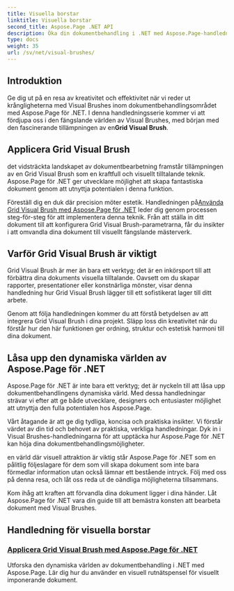 ```yaml
---
title: Visuella borstar
linktitle: Visuella borstar
second_title: Aspose.Page .NET API
description: Öka din dokumentbehandling i .NET med Aspose.Page-handledningar. Dyk in i riket av Visual Brushes, behärska tekniker för visuellt fantastiska dokument.
type: docs
weight: 35
url: /sv/net/visual-brushes/
---
```


## Introduktion

 Ge dig ut på en resa av kreativitet och effektivitet när vi reder ut krångligheterna med Visual Brushes inom dokumentbehandlingsområdet med Aspose.Page för .NET. I denna handledningsserie kommer vi att fördjupa oss i den fängslande världen av Visual Brushes, med början med den fascinerande tillämpningen av en**Grid Visual Brush**.

## Applicera Grid Visual Brush

det vidsträckta landskapet av dokumentbearbetning framstår tillämpningen av en Grid Visual Brush som en kraftfull och visuellt tilltalande teknik. Aspose.Page för .NET ger utvecklare möjlighet att skapa fantastiska dokument genom att utnyttja potentialen i denna funktion.

 Föreställ dig en duk där precision möter estetik. Handledningen på[Använda Grid Visual Brush med Aspose.Page för .NET](./apply-grid-visual-brush/) leder dig genom processen steg-för-steg för att implementera denna teknik. Från att ställa in ditt dokument till att konfigurera Grid Visual Brush-parametrarna, får du insikter i att omvandla dina dokument till visuellt fängslande mästerverk.

## Varför Grid Visual Brush är viktigt

Grid Visual Brush är mer än bara ett verktyg; det är en inkörsport till att förbättra dina dokuments visuella tilltalande. Oavsett om du skapar rapporter, presentationer eller konstnärliga mönster, visar denna handledning hur Grid Visual Brush lägger till ett sofistikerat lager till ditt arbete.

Genom att följa handledningen kommer du att förstå betydelsen av att integrera Grid Visual Brush i dina projekt. Släpp loss din kreativitet när du förstår hur den här funktionen ger ordning, struktur och estetisk harmoni till dina dokument.

## Låsa upp den dynamiska världen av Aspose.Page för .NET

Aspose.Page för .NET är inte bara ett verktyg; det är nyckeln till att låsa upp dokumentbehandlingens dynamiska värld. Med dessa handledningar strävar vi efter att ge både utvecklare, designers och entusiaster möjlighet att utnyttja den fulla potentialen hos Aspose.Page.

Vårt åtagande är att ge dig tydliga, koncisa och praktiska insikter. Vi förstår värdet av din tid och behovet av praktiska, verkliga handledningar. Dyk in i Visual Brushes-handledningarna för att upptäcka hur Aspose.Page för .NET kan höja dina dokumentbehandlingsmöjligheter.

en värld där visuell attraktion är viktig står Aspose.Page för .NET som en pålitlig följeslagare för dem som vill skapa dokument som inte bara förmedlar information utan också lämnar ett bestående intryck. Följ med oss på denna resa, och låt oss reda ut de oändliga möjligheterna tillsammans.

Kom ihåg att kraften att förvandla dina dokument ligger i dina händer. Låt Aspose.Page för .NET vara din guide till att bemästra konsten att bearbeta dokument med Visual Brushes.
## Handledning för visuella borstar
### [Applicera Grid Visual Brush med Aspose.Page för .NET](./apply-grid-visual-brush/)
Utforska den dynamiska världen av dokumentbehandling i .NET med Aspose.Page. Lär dig hur du använder en visuell rutnätspensel för visuellt imponerande dokument.